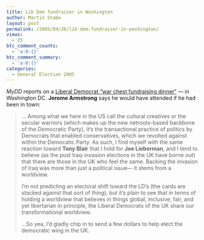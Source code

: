 ```yaml
---
title: Lib Dem fundraiser in Washington
author: Martin Stabe
layout: post
permalink: /2005/04/20/lib-dem-fundraiser-in-washington/
views:
  - 25
btc_comment_counts:
  - 'a:0:{}'
btc_comment_summary:
  - 'a:0:{}'
categories:
  - General Election 2005
---
```

*MyDD* reports on a [Liberal Democrat &ldquo;war chest fundraising dinner&ldquo;][1] &mdash; in Washington DC. **Jerome Armstrong** says he would have attended if he had been in town:

> &#8230; Among what we here in the US call the cultural creatives or the secular warriors (which makes up the new netroots-based backbone of the Democratic Party), it&rsquo;s the transactional practice of politics by Democrats that enabled conservatives, which we revolted against within the Democatic Party. As such, I find myself with the same reaction toward **Tony Blair** that I hold for **Joe Lieberman**, and I tend to believe (as the post Iraq-invasion elections in the UK have borne out) that there are those in the UK who feel the same. Backing the invasion of Iraq was more than just a political issue&mdash; it stems from a worldview.
> 
> I&#8217;m not predicting an electoral shift toward the LD&rsquo;s (the cards are stacked against that sort of thing), but it&#8217;s plain to see that in terms of holding a worldview that believes in things global, inclusive, fair, and yet libertarian in principle, the Liberal Democrats of the UK share our transformational worldview.
> 
> &#8230;So yea, I&#8217;d gladly chip in to send a few dollars to help elect the democratic wing in the UK.

 [1]: http://www.mydd.com/story/2005/4/19/231928/387 "MyDD :: Liberal Democrats backer$ in the US"
